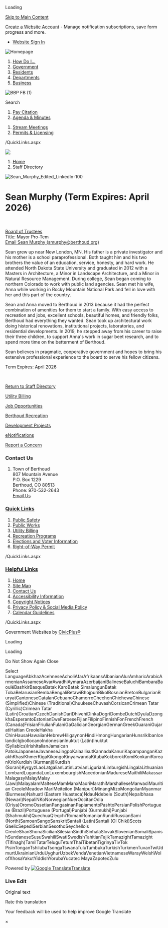 Loading

[Skip to Main Content](https://www.berthoud.org/directory.aspx?eid=50%2F)

[Create a Website Account](https://www.berthoud.org/MyAccount/ProfileCreate) - Manage notification subscriptions, save form progress and more.   

- [Website Sign In](https://www.berthoud.org/MyAccount)

![Homepage](https://www.berthoud.org/ImageRepository/Document?documentID=68)

1. [How Do I...](https://www.berthoud.org/9/How-Do-I)
2. [Government](https://www.berthoud.org/27/Government)
3. [Residents](https://www.berthoud.org/31/Residents)
4. [Departments](https://www.berthoud.org/101/Departments)
5. [Business](https://www.berthoud.org/35/Business)

![BBP FB (1)](https://www.berthoud.org/ImageRepository/Document?documentID=4687)

Search

1. [Pay Citation](https://secure.xpressbillpay.com/portal/payment_forms/?id=Mjc3NTE%3D)
2. [Agenda &amp; Minutes](https://www.berthoud.org/AgendaCenter)

<!--THE END-->

1. [Stream Meetings](https://www.youtube.com/channel/UCvtcSu0bdlZPeP0zamatVzA)
2. [Permits &amp; Licensing](https://www.berthoud.org/143/Apply-For)

/QuickLinks.aspx

![](https://www.berthoud.org/ImageRepository/Document?documentID=4503)

1. [Home](https://www.berthoud.org)
2. Staff Directory

![Sean_Murphy_Edited_LinkedIn-100](https://www.berthoud.org/ImageRepository/Document?documentID=4185 "Sean_Murphy_Edited_LinkedIn-100")

# Sean Murphy (Term Expires: April 2026)

 

[Board of Trustees](https://www.berthoud.org/Directory.aspx?DID=28)  
Title: Mayor Pro-Tem  
[Email Sean Murphy (smurphy@berthoud.org)](mailto:smurphy@berthoud.org)

Sean grew up near New London, MN. His father is a private investigator and his mother is a school paraprofessional. Both taught him and his two brothers the value of an education, service, honesty, and hard work. He attended North Dakota State University and graduated in 2012 with a Masters in Architecture, a Minor in Landscape Architecture, and a Minor in Natural Resource Management. During college, Sean began coming to northern Colorado to work with public land agencies. Sean met his wife, Anna while working in Rocky Mountain National Park and fell in love with her and this part of the country.

Sean and Anna moved to Berthoud in 2013 because it had the perfect combination of amenities for them to start a family. With easy access to recreation and jobs, excellent schools, beautiful homes, and friendly folks, Berthoud had everything they wanted. Sean took up architectural work doing historical renovations, institutional projects, laboratories, and residential developments. In 2019, he stepped away from his career to raise their three children, to support Anna's work in sugar beet research, and to spend more time on the betterment of Berthoud.

Sean believes in pragmatic, cooperative government and hopes to bring his extensive professional experience to the board to serve his fellow citizens.

Term Expires: April 2026

 

[Return to Staff Directory](https://www.berthoud.org/Directory.aspx)

[Utility Billing](https://www.berthoud.org/194/How-To-Pay-My-Bill)

[Job Opportunities](https://www.berthoud.org/187/Employment-Opportunities)

[Berthoud Recreation](https://www.berthoud.org/221/Recreation)

[Development Projects](https://www.berthoud.org/178/Planning-Department)

[eNotifications](https://www.berthoud.org/list.aspx)

[Report a Concern](https://survey123.arcgis.com/share/25aa98a9fe18431aa47b7be8bcf1500f?portalUrl=https%3A%2F%2Fberthoudpubworks.maps.arcgis.com)

### Contact Us

1. Town of Berthoud  
   807 Mountain Avenue  
   P.O. Box 1229  
   Berthoud, CO 80513  
   Phone: 970-532-2643  
   [Email Us](mailto:information@berthoud.org)

### [Quick Links](https://www.berthoud.org/QuickLinks.aspx?CID=15)

1. [Public Safety](https://www.berthoud.org/228/Public-Safety)
2. [Public Works](https://www.berthoud.org/239/Public-Works)
3. [Utility Billing](https://www.berthoud.org/193/Utility-Billing)
4. [Recreation Programs](https://www.berthoud.org/222/Programs)
5. [Elections and Voter Information](https://www.berthoud.org/165/Elections-Voter-Information)
6. [Right-of-Way Permit](https://www.berthoud.org/1435/4706/Right-of-way-Permit)

/QuickLinks.aspx

### [Helpful Links](https://www.berthoud.org/QuickLinks.aspx?CID=16)

1. [Home](https://www.berthoud.org)
2. [Site Map](https://www.berthoud.org/sitemap)
3. [Contact Us](https://www.berthoud.org/directory.aspx)
4. [Accessibility Information](https://www.berthoud.org/1496/Accessibility-Statement)
5. [Copyright Notices](https://www.berthoud.org/copyright)
6. [Privacy Policy &amp; Social Media Policy](https://www.berthoud.org/privacy)
7. [Calendar Guidelines](https://www.berthoud.org/1468/Community-Calendar-Guidelines)

/QuickLinks.aspx

Government Websites by [CivicPlus®](https://connect.civicplus.com/referral)

Loading

Loading

Do Not Show Again Close

Select LanguageAbkhazAcehneseAcholiAfarAfrikaansAlbanianAlurAmharicArabicArmenianAssameseAvarAwadhiAymaraAzerbaijaniBalineseBaluchiBambaraBaouléBashkirBasqueBatak KaroBatak SimalungunBatak TobaBelarusianBembaBengaliBetawiBhojpuriBikolBosnianBretonBulgarianBuryatCantoneseCatalanCebuanoChamorroChechenChichewaChinese (Simplified)Chinese (Traditional)ChuukeseChuvashCorsicanCrimean Tatar (Cyrillic)Crimean Tatar (Latin)CroatianCzechDanishDariDhivehiDinkaDogriDombeDutchDyulaDzongkhaEsperantoEstonianEweFaroeseFijianFilipinoFinnishFonFrenchFrench (Canada)FrisianFriulianFulaniGaGalicianGeorgianGermanGreekGuaraniGujaratiHaitian CreoleHakha ChinHausaHawaiianHebrewHiligaynonHindiHmongHungarianHunsrikIbanIcelandicIgboIlocanoIndonesianInuktut (Latin)Inuktut (Syllabics)IrishItalianJamaican PatoisJapaneseJavaneseJingpoKalaallisutKannadaKanuriKapampanganKazakhKhasiKhmerKigaKikongoKinyarwandaKitubaKokborokKomiKonkaniKoreanKrioKurdish (Kurmanji)Kurdish (Sorani)KyrgyzLaoLatgalianLatinLatvianLigurianLimburgishLingalaLithuanianLombardLugandaLuoLuxembourgishMacedonianMadureseMaithiliMakassarMalagasyMalayMalay (Jawi)MalayalamMalteseMamManxMaoriMarathiMarshalleseMarwadiMauritian CreoleMeadow MariMeiteilon (Manipuri)MinangMizoMongolianMyanmar (Burmese)Nahuatl (Eastern Huasteca)NdauNdebele (South)Nepalbhasa (Newari)NepaliNKoNorwegianNuerOccitanOdia (Oriya)OromoOssetianPangasinanPapiamentoPashtoPersianPolishPortuguese (Brazil)Portuguese (Portugal)Punjabi (Gurmukhi)Punjabi (Shahmukhi)QuechuaQʼeqchiʼRomaniRomanianRundiRussianSami (North)SamoanSangoSanskritSantali (Latin)Santali (Ol Chiki)Scots GaelicSepediSerbianSesothoSeychellois CreoleShanShonaSicilianSilesianSindhiSinhalaSlovakSlovenianSomaliSpanishSundaneseSusuSwahiliSwatiSwedishTahitianTajikTamazightTamazight (Tifinagh)TamilTatarTeluguTetumThaiTibetanTigrinyaTivTok PisinTonganTshilubaTsongaTswanaTuluTumbukaTurkishTurkmenTuvanTwiUdmurtUkrainianUrduUyghurUzbekVendaVenetianVietnameseWarayWelshWolofXhosaYakutYiddishYorubaYucatec MayaZapotecZulu

Powered by [![Google Translate](https://www.gstatic.com/images/branding/googlelogo/1x/googlelogo_color_42x16dp.png)Translate](https://translate.google.com)

### Live Edit

Original text

Rate this translation

Your feedback will be used to help improve Google Translate

×